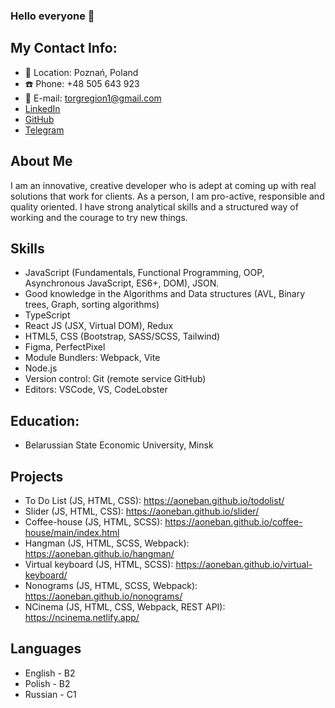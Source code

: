 ### Hello everyone 🤝

## My Contact Info:
* 🏡 Location: Poznań, Poland
* ☎️ Phone: +48 505 643 923
* 📧 E-mail: torgregion1@gmail.com
* [LinkedIn](https://www.linkedin.com/in/ashot-bahiran-3a1ab022b/)
* [GitHub](https://github.com/aoneban)
* [Telegram](https://t.me/arsenal_2004)

## About Me
I am an innovative, creative developer who is adept at coming up with real solutions that work for clients. As a person, I am pro-active, responsible and quality oriented. I have strong analytical skills and a structured way of working and the courage to try new things.
## Skills
* JavaScript (Fundamentals, Functional Programming, OOP, Asynchronous JavaScript, ES6+, DOM), JSON.
* Good knowledge in the Algorithms and Data structures (AVL, Binary trees, Graph, sorting algorithms)
* TypeScript
* React JS (JSX, Virtual DOM), Redux
* HTML5, CSS (Bootstrap, SASS/SCSS, Tailwind)
* Figma, PerfectPixel
* Module Bundlers: Webpack, Vite
* Node.js
* Version control: Git (remote service GitHub)
* Editors: VSCode, VS, CodeLobster

## Education: 
* Belarussian State Economic University, Minsk

## Projects 
- To Do List (JS, HTML, CSS): https://aoneban.github.io/todolist/
- Slider (JS, HTML, CSS): https://aoneban.github.io/slider/
- Coffee-house (JS, HTML, SCSS): https://aoneban.github.io/coffee-house/main/index.html
- Hangman (JS, HTML, SCSS, Webpack): https://aoneban.github.io/hangman/
- Virtual keyboard (JS, HTML, SCSS): https://aoneban.github.io/virtual-keyboard/
- Nonograms (JS, HTML, SCSS, Webpack): https://aoneban.github.io/nonograms/
- NCinema (JS, HTML, CSS, Webpack, REST API): https://ncinema.netlify.app/

## Languages
* English - B2
* Polish - B2
* Russian - C1

